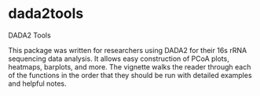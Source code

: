 # dada2tools
DADA2 Tools

This package was written for researchers using DADA2 for their 16s rRNA sequencing data analysis. It allows easy construction of PCoA plots, heatmaps, barplots, and more. The vignette walks the reader through each of the functions in the order that they should be run with detailed examples and helpful notes.
